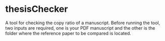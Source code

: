 # thesisChecker
A tool for checking the copy ratio of a manuscript. Before running the tool, two inputs are required, one is your PDF manuscript and the other is the folder where the reference paper to be compared is located.
